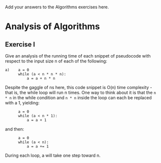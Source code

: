 Add your answers to the Algorithms exercises here.

# Analysis of Algorithms

## Exercise I

Give an analysis of the running time of each snippet of pseudocode with respect to the input size n of each of the following:

```
a)    a = 0
      while (a < n * n * n):
          a = a + n * n
```

Despite the gaggle of ns here, this code snippet is O(n) time complexity - that is, the while loop will run n times. One way to think about it is that the `n * n` in the while condition and `n * n` inside the loop can each be replaced with a 1, yielding:

```
      a = 0
      while (a < n * 1):
          a = a + 1
```

and then:

```
      a = 0
      while (a < n):
          a = a += 1
```

During each loop, a will take one step toward n.
